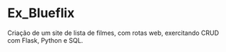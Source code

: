 # Ex_Blueflix
Criação de um site de lista de filmes, com rotas web, exercitando CRUD com Flask, Python e SQL.
